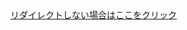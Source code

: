 <!DOCTYPE html>
<html>
  <head>
    <title>リンクページ</title>
    <meta charset="UTF-8">
  </head>
  <body>
    <script>window.location.href = 'https://14345678.github.io/kuninari/main.html';</script>
    <a href="https://14345678.github.io/kuninari/main.html">リダイレクトしない場合はここをクリック</a>
  </body>
</html>
